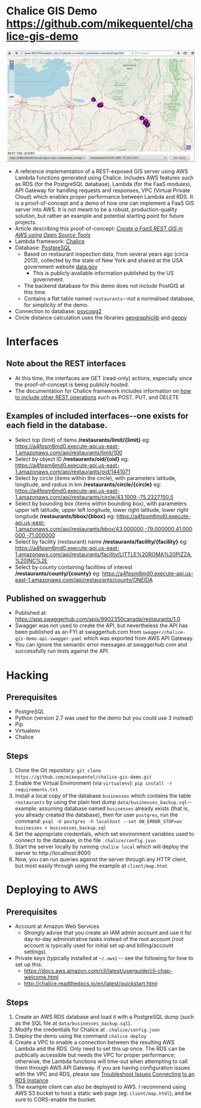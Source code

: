 # Chalice GIS Demo https://github.com/mikequentel/chalice-gis-demo

![chalice-gis-demo client](doc/img/chalice-gis-demo_2018-03-06.png)

* A reference implementation of a REST-exposed GIS server using AWS Lambda functions generated using Chalice. Includes AWS features such as RDS (for the PostgreSQL database), Lambda (for the FaaS modules), API Gateway for handling requests and responses, VPC (Virtual Private Cloud) which enables proper performance between Lambda and RDS. It is a proof-of-concept and a demo of how one can implement a FaaS GIS server into AWS. It is not meant to be a robust, production-quality solution, but rather an example and potential starting point for future projects.
* Article describing this proof-of-concept: *[Create a FaaS REST GIS in AWS using Open Source Tools](https://www.linkedin.com/pulse/create-faas-rest-gis-aws-using-open-source-tools-mike-quentel)*
* Lambda framework: [Chalice](https://github.com/aws/chalice)
* Database: [PostgreSQL](https://www.postgresql.org)
  * Based on restaurant inspection data, from several years ago (circa 2013), collected by the state of New York and shared at the USA government website [data.gov](https://www.data.gov)
    * This is publicly available information published by the US government.
  * The backend database for this demo does not include PostGIS at this time.
  * Contains a flat table named `restaurants`--not a normalised database, for simplicity of the demo.
* Connection to database: [psycopg2](http://initd.org/psycopg)
* Circle distance calculation uses the libraries [geographiclib](https://pypi.python.org/pypi/geographiclib) and [geopy](https://pypi.python.org/pypi/geopy)

# Interfaces
## Note about the REST interfaces
* At this time, the interfaces are GET (read-only) actions, especially since the proof-of-concept is being publicly hosted.
* The documentation for Chalice framework includes information on [how to include other REST operations](https://chalice.readthedocs.io/en/latest/quickstart.html#tutorial-additional-routing) such as POST, PUT, and DELETE

## Examples of included interfaces--one exists for each field in the database.
* Select top (limit) of items **/restaurants/limit/{limit}** eg: https://a4fpsm6md0.execute-api.us-east-1.amazonaws.com/api/restaurants/limit/100
* Select by object ID **/restaurants/oid/{oid}** eg: https://a4fpsm6md0.execute-api.us-east-1.amazonaws.com/api/restaurants/oid/1441071
* Select by circle (items within the circle), with parameters latitude, longitude, and radius in km **/restaurants/circle/{circle}** eg: https://a4fpsm6md0.execute-api.us-east-1.amazonaws.com/api/restaurants/circle/43.1009,-75.2327,150.5
* Select by bounding box (items within bounding box), with parameters upper left latitude, upper left longitude, lower right latitude, lower right longitude **/restaurants/bbox/{bbox}** eg: https://a4fpsm6md0.execute-api.us-east-1.amazonaws.com/api/restaurants/bbox/43.000000,-79.000000,41.000000,-71.000000
* Select by facility (restaurant) name **/restaurants/facility/{facility}** eg: https://a4fpsm6md0.execute-api.us-east-1.amazonaws.com/api/restaurants/facility/LITTLE%20ROMA%20PIZZA,%20INC%2E
* Select by county containing facilities of interest **/restaurants/county/{county}** eg: https://a4fpsm6md0.execute-api.us-east-1.amazonaws.com/api/restaurants/county/ONEIDA

## Published on swaggerhub
* Published at: https://app.swaggerhub.com/apis/9902350canada/restaurants/1.0
* Swagger was not used to create the API, but nevertheless the API has been published as an FYI at swaggerhub.com from `swagger/chalice-gis-demo-api-swagger.yaml` which was exported from AWS API Gateway.
* You can ignore the semantic error messages at swaggerhub.com and successfully run tests against the API.

# Hacking

## Prerequisites
* PostgreSQL
* Python (version 2.7 was used for the demo but you could use 3 instead)
* Pip
* Virtualenv
* Chalice

## Steps
1. Clone the Git repository: `git clone https://github.com/mikequentel/chalice-gis-demo.git`
2. Enable the Virtual Environment (via `virtualenv`): `pip install -r requirements.txt`
3. Install a local copy of the database `businesses` which contains the table `restaurants` by using the plain text dump `data/businesses_backup.sql`--example: assuming database named `businesses` already exists (that is, you already created the database), then for user `postgres`, run the command: `psql -U postgres -h localhost --set ON_ERROR_STOP=on businesses < businesses_backup.sql`
4. Set the appropriate credentials, which set environment variables used to connect to the database, in the file `.chalice/config.json`
5. Start the server locally by running `chalice local` which will deploy the server to http://localhost:8000
6. Now, you can run queries against the server through any HTTP client, but most easily through using the example at `client/map.html`

# Deploying to AWS

## Prerequisites
* Account at Amazon Web Services
  * Strongly advise that you create an IAM admin account and use it for day-to-day administrative tasks instead of the root account (root account is typically used for initial set up and billing/account settings).
* Private keys (typically installed at `~/.aws`) -- see the following for how to set up this:
  * https://docs.aws.amazon.com/cli/latest/userguide/cli-chap-welcome.html
  * http://chalice.readthedocs.io/en/latest/quickstart.html

## Steps
1. Create an AWS RDS database and load it with a PostgreSQL dump (such as the SQL file at `data/businesses_backup.sql`).
2. Modify the credentials for Chalice at `.chalice/config.json`
3. Deploy the demo using the command `chalice deploy`
4. Create a VPC to enable a connection between the resulting AWS Lambda and the RDS. Only need to set this up once. The RDS can be publically accessible but needs the VPC for proper performance; otherwise, the Lambda functions will time-out when attempting to call them through AWS API Gateway. If you are having configuration issues with the VPC and RDS, please see [Troubleshoot Issues Connecting to an RDS Instance](https://aws.amazon.com/premiumsupport/knowledge-center/rds-cannot-connect/)
5. The example client can also be deployed to AWS. I recommend using AWS S3 bucket to host a static web page (eg: `client/map.html`), and be sure to CORS-enable the bucket.
